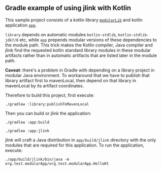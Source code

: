 ## Gradle example of using jlink with Kotlin

This sample project consists of a kotlin library [`modularLib`](library) and kotlin application [`app`](app).

`library` depends on automatic modules `kotlin-stdlib`, `kotlin-stdlib-jdk7/8` etc, 
while `app` prepends modular versions of these dependencies to the module path. 
This trick makes the Kotlin compiler, Java compiler and jlink find the requested kotlin standard library modules in these 
modular artifacts rather than in automatic artifacts that are listed later in the module path.

**Caveat**: there's a problem in Gradle with depending on a library project in modular Java environment. 
To workaround that we have to publish that library artifact first to mavenLocal, then depend on that library in mavenLocal 
by its artifact coordinates.

Therefore to build this project, first execute:

    ./gradlew :library:publishToMavenLocal
    
Then you can build or jlink the application:

    ./gradlew :app:build 

    ./gradlew :app:jlink
    
jlink will craft a Java distribution in `app/build/jlink` directory 
with the only modules that are required for this application.
To run the application, execute:
    
    ./app/build/jlink/bin/java -m org.test.modularApp/org.test.modularApp.HelloKt
